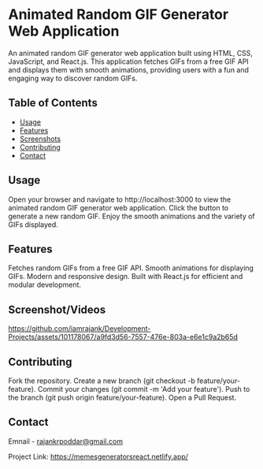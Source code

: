 # Animated Random GIF Generator Web Application

An animated random GIF generator web application built using HTML, CSS, JavaScript, and React.js. This application fetches GIFs from a free GIF API and displays them with smooth animations, providing users with a fun and engaging way to discover random GIFs.

## Table of Contents

- [Usage](#usage)
- [Features](#features)
- [Screenshots](#screenshots)
- [Contributing](#contributing)
- [Contact](#contact)

## Usage

Open your browser and navigate to http://localhost:3000 to view the animated random GIF generator web application.
Click the button to generate a new random GIF.
Enjoy the smooth animations and the variety of GIFs displayed.

## Features

Fetches random GIFs from a free GIF API.
Smooth animations for displaying GIFs.
Modern and responsive design.
Built with React.js for efficient and modular development.

## Screenshot/Videos


https://github.com/iamrajank/Development-Projects/assets/101178067/a9fd3d56-7557-476e-803a-e6e1c9a2b65d

## Contributing

Fork the repository.
Create a new branch (git checkout -b feature/your-feature).
Commit your changes (git commit -m 'Add your feature').
Push to the branch (git push origin feature/your-feature).
Open a Pull Request.

## Contact

Emnail - rajankrpoddar@gmail.com

Project Link: https://memesgeneratorsreact.netlify.app/




